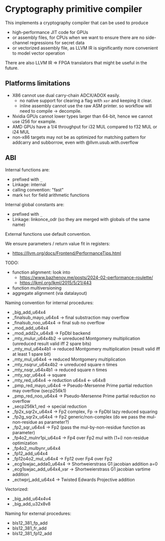 # Cryptography primitive compiler

This implements a cryptography compiler that can be used to produce
- high-performance JIT code for GPUs
- or assembly files, for CPUs when we want to ensure
  there are no side-channel regressions for secret data
- or vectorized assembly file, as LLVM IR is significantly
  more convenient to model vector operation

There are also LLVM IR => FPGA translators that might be useful
in the future.

## Platforms limitations

- X86 cannot use dual carry-chain ADCX/ADOX easily.
  - no native support for clearing a flag with `xor`
    and keeping it clear.
  - inline assembly cannot use the raw ASM printer.
    so workflow will need to compile -> decompile.
- Nvidia GPUs cannot lower types larger than 64-bit, hence we cannot use i256 for example.
- AMD GPUs have a 1/4 throughput for i32 MUL compared to f32 MUL or i24 MUL
- non-x86 targets may not be as optimized for matching
  pattern for addcarry and subborrow, even with @llvm.usub.with.overflow

## ABI

Internal functions are:
- prefixed with `_`
- Linkage: internal
- calling convention: "fast"
- mark `hot` for field arithmetic functions

Internal global constants are:
- prefixed with `_`
- Linkage: linkonce_odr (so they are merged with globals of the same name)

External functions use default convention.

We ensure parameters / return value fit in registers:
- https://llvm.org/docs/Frontend/PerformanceTips.html

TODO:
- function alignment: look into
  - https://www.bazhenov.me/posts/2024-02-performance-roulette/
  - https://lkml.org/lkml/2015/5/21/443
- function multiversioning
- aggregate alignment (via datalayout)

Naming convention for internal procedures:
- _big_add_u64x4
- _finalsub_mayo_u64x4 -> final substraction may overflow
- _finalsub_noo_u64x4  -> final sub no overflow
- _mod_add_u64x4
- _mod_add2x_u64x8 -> FpDbl backend
- _mty_mulur_u64x4b2 -> unreduced Montgomery multiplication (unreduced result valid iff 2 spare bits)
- _mty_mul_u64x4b1  -> reduced Montgomery multiplication (result valid iff at least 1 spare bit)
- _mty_mul_u64x4  -> reduced Montgomery multiplication
- _mty_nsqrur_u64x4b2 -> unreduced square n times
- _mty_nsqr_u64x4b1 -> reduced square n times
- _mty_sqr_u64x4 -> square
- _mty_red_u64x4 -> reduction u64x4 <- u64x8
- _pmp_red_mayo_u64x4 -> Pseudo-Mersenne Prime partial reduction may overflow (secp256k1)
- _pmp_red_noo_u64x4 -> Pseudo-Mersenne Prime partial reduction no overflow
- _secp256k1_red -> special reduction
- _fp2x_sqr2x_u64x4 -> Fp2 complex, Fp -> FpDbl lazy reduced squaring
- _fp2g_sqr2x_u64x4 -> Fp2 generic/non-complex (do we pass the mul-non-residue as parameter?)
- _fp2_sqr_u64x4 -> Fp2 (pass the mul-by-non-residue function as parameter)
- _fp4o2_mulnr1pi_u64x4 -> Fp4 over Fp2 mul with (1+i) non-residue optimization
- _fp4o2_mulbynr_u64x4
- _fp12_add_u64x4
- _fp12o4o2_mul_u64x4 -> Fp12 over Fp4 over Fp2
- _ecg1swjac_adda0_u64x4 -> Shortweierstrass G1 jacobian addition a=0
- _ecg1swjac_add_u64x4_var -> Shortweierstrass G1 jacobian vartime addition
- _ectwprj_add_u64x4 -> Twisted Edwards Projective addition

Vectorized:
- _big_add_u64x4v4
- _big_add_u32x8v8

Naming for external procedures:
- bls12_381_fp_add
- bls12_381_fr_add
- bls12_381_fp12_add
